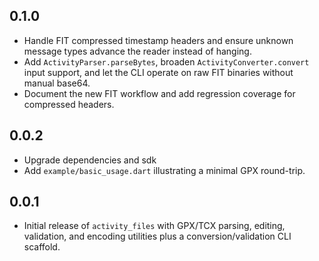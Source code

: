 ## 0.1.0

* Handle FIT compressed timestamp headers and ensure unknown message types
  advance the reader instead of hanging.
* Add `ActivityParser.parseBytes`, broaden `ActivityConverter.convert` input
  support, and let the CLI operate on raw FIT binaries without manual base64.
* Document the new FIT workflow and add regression coverage for compressed
  headers.

## 0.0.2

* Upgrade dependencies and sdk
* Add `example/basic_usage.dart` illustrating a minimal GPX round-trip.

## 0.0.1

* Initial release of `activity_files` with GPX/TCX parsing, editing, validation,
  and encoding utilities plus a conversion/validation CLI scaffold.
